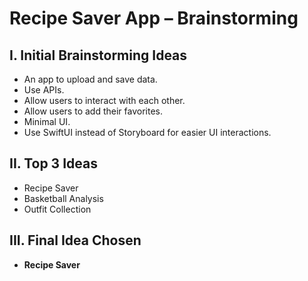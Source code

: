 # Recipe Saver App – Brainstorming

## I. Initial Brainstorming Ideas
- An app to upload and save data.
- Use APIs.
- Allow users to interact with each other.
- Allow users to add their favorites.
- Minimal UI.
- Use SwiftUI instead of Storyboard for easier UI interactions.

## II. Top 3 Ideas
- Recipe Saver
- Basketball Analysis
- Outfit Collection

## III. Final Idea Chosen
- **Recipe Saver**
